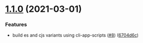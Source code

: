 # [1.1.0](https://github.com/dhis2/d2-i18n/compare/v1.0.6...v1.1.0) (2021-03-01)


### Features

* build es and cjs variants using cli-app-scripts ([#8](https://github.com/dhis2/d2-i18n/issues/8)) ([6704d6c](https://github.com/dhis2/d2-i18n/commit/6704d6c28c389bdfbe25f31c5d53b9777de8fbd9))
